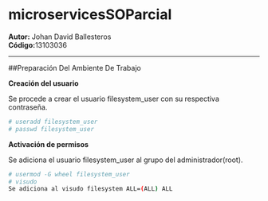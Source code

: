 # microservicesSOParcial
<b>Autor:</b> Johan David Ballesteros <br>
<b>Código:</b>13103036 

---


##Preparación Del Ambiente De Trabajo

<b>Creación del usuario</b>

Se procede a crear el usuario filesystem_user con su respectiva contraseña.

```sh
# useradd filesystem_user
# passwd filesystem_user
```
<b>Activación de permisos</b>

Se adiciona el usuario filesystem_user al grupo del administrador(root).

```sh
# usermod -G wheel filesystem_user
# visudo
Se adiciona al visudo filesystem ALL=(ALL) ALL
```
<b>

